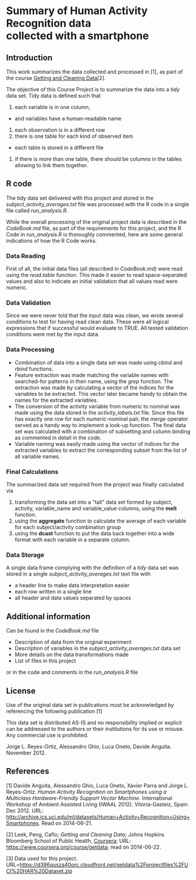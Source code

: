 Summary of Human Activity Recognition data <br> collected with a smartphone
====

Introduction
------------
This work summarizes the data collected and processed in [1], as part of the course [Getting and Cleaning Data](https://www.coursera.org/course/getdata)[2].

The objective of this Course Project is to summarize the data into a *tidy* data set. Tidy data is defined such that
 1. each variable is in one column,
  * and variables have a human-readable name
 1. each observation is in a different row  
 1. there is one table for each kind of observed item
  * each table is stored in a different file
 1. if there is more than one table, there should be columns in the tables allowing to link them together.

R code
----
The tidy data set delivered with this project and stored in the *subject_activity_averages.txt* file was processed with the R code in a single file called *run_analysis.R*.

While the overall processing of the original project data is described in the *CodeBook.md* file, as part of the requirements for this project, and the R Code in *run_analysis.R* is thoroughly commented, here are some general indications of how the R Code works.

### Data Reading
First of all, the initial data files (all described in *CodeBook.md*) were read using the *read.table* function.  This made it easier to read space-separated values and also to indicate an initial validation that all values read were numeric.

### Data Validation
Since we were never told that the input data was clean, we wrote several conditions to test for having read clean data.  These were all logical expressions that if successful would evaluate to TRUE.  All tested validation conditions were met by the input data.

### Data Processing
 * Combination of data into a single data set was made using *cbind* and *rbind* functions.
 * Feature extraction was made matching the variable names with searched-for patterns in then name, using the *grep* function.  The extraction was made by calculating a vector of the indices for the variables to be extracted.  This vector later became handy to obtain the names for the extracted variables.
 * The conversion of the activity variable from numeric to nominal was made using the data stored in the *activity_labels.txt* file.  Since this file has exactly one row for each numeric-nominal pair, the *merge* operator served as a handy way to implement a look-up function. The final data set was calculated with a combination of subsetting and column binding as commented in detail in the code.
 * Variable naming was easily made using the vector of indices for the extracted variables to extract the corresponding subset from the list of all variable names.

### Final Calculations
The summarized data set required from the project was finally calculated via
 1. transforming the data set into a "tall" data set formed by subject, activity, variable_name and variable_value columns, using the **melt** function.
 1. using the **aggregate** function to calculate the average of each variable for each subject/activity combination group
 1. using the **dcast** function to put the data back together into a wide format with each variable in a separate column.
 
### Data Storage
A single data frame complying with the definition of a *tidy* data set was stored in a single *subject_activity_averages.txt* text file with
 * a header line to make data interpretation easier
 * each row written in a single line
 * all header and data values separated by spaces

Additional information
----
Can be found in the *CodeBook.md* file
 * Description of data from the original experiment
 * Description of variables in the *subject_activity_averages.txt* data set
 * More details on the data transformations made
 * List of files in this project
 
or in the code and comments in the *run_analysis.R* file


License
----
Use of the original data set in publications must be acknowledged by referencing the following publication [1] 

This data set is distributed AS-IS and no responsibility implied or explicit can be addressed to the authors or their institutions for its use or misuse. Any commercial use is prohibited.

Jorge L. Reyes-Ortiz, Alessandro Ghio, Luca Oneto, Davide Anguita. November 2012.


References
----
[1] Davide Anguita, Alessandro Ghio, Luca Oneto, Xavier Parra and Jorge L. Reyes-Ortiz. *Human Activity Recognition on Smartphones using a Multiclass Hardware-Friendly Support Vector Machine*. International Workshop of Ambient Assisted Living (IWAAL 2012). Vitoria-Gasteiz, Spain. Dec 2012.  URL: http://archive.ics.uci.edu/ml/datasets/Human+Activity+Recognition+Using+Smartphones. Read on 2014-06-21.

[2] Leek, Peng, Caflo; *Getting and Cleaning Data*; Johns Hopkins Bloomberg School of Public Health, [Coursera](https://www.coursera.org/); URL: https://www.coursera.org/course/getdata; read on 2014-06-22.

[3] Data used for this project. URL=https://d396qusza40orc.cloudfront.net/getdata%2Fprojectfiles%2FUCI%20HAR%20Dataset.zip
